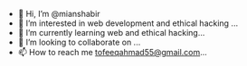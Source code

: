 - 👋 Hi, I’m @mianshabir
- 👀 I’m interested in web development and ethical hacking ...
- 🌱 I’m currently learning web and ethical hacking...
- 💞️ I’m looking to collaborate on ...
- 📫 How to reach me tofeeqahmad55@gmail.com...

<!---
mianshabir/mianshabir is a ✨ special ✨ repository because its `README.md` (this file) appears on your GitHub profile.
You can click the Preview link to take a look at your changes.
--->

